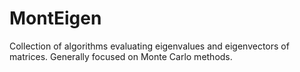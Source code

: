 # MontEigen
Collection of algorithms evaluating eigenvalues and eigenvectors of matrices. Generally focused on Monte Carlo methods. 
